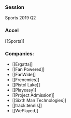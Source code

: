
### Session
Sports 2019 Q2

### Accel
[[Sports]]

### Companies:
- [[Ergatta]]
- [[Fan Powered]]
- [[FanWide]]
- [[Frenemies]]
- [[Pistol Lake]]
- [[Playeasy]]
- [[Project Admission]]
- [[Sixth Man Technologies]]
- [[track.tennis]]
- [[WePlayed]]


